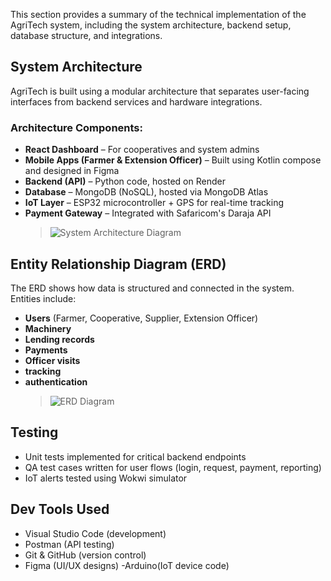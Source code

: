 This section provides a summary of the technical implementation of the AgriTech system, including the system architecture, backend setup, database structure, and integrations.

## System Architecture

AgriTech is built using a modular architecture that separates user-facing interfaces from backend services and hardware integrations.

### Architecture Components:

- **React Dashboard** – For cooperatives and system admins
- **Mobile Apps (Farmer & Extension Officer)** – Built using Kotlin compose and designed in Figma
- **Backend (API)** – Python code, hosted on Render
- **Database** – MongoDB (NoSQL), hosted via MongoDB Atlas
- **IoT Layer** – ESP32 microcontroller + GPS for real-time tracking
- **Payment Gateway** – Integrated with Safaricom's Daraja API
  > ![System Architecture Diagram](../assets/system-architecture.png)

## Entity Relationship Diagram (ERD)

The ERD shows how data is structured and connected in the system. Entities include:

- **Users** (Farmer, Cooperative, Supplier, Extension Officer)
- **Machinery**
- **Lending records**
- **Payments**
- **Officer visits**
- **tracking**
- **authentication**
  > ![ERD Diagram](../assets/erd.png)

## Testing

- Unit tests implemented for critical backend endpoints
- QA test cases written for user flows (login, request, payment, reporting)
- IoT alerts tested using Wokwi simulator

## Dev Tools Used

- Visual Studio Code (development)
- Postman (API testing)
- Git & GitHub (version control)
- Figma (UI/UX designs)
  -Arduino(IoT device code)
